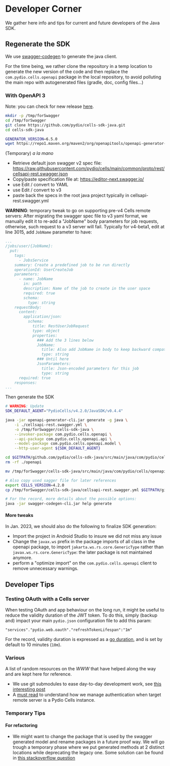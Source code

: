 # Developer Corner

We gather here info and tips for current and future developers of the Java SDK.

## Regenerate the SDK

We use [swagger-codegen](https://swagger.io/docs/open-source-tools/swagger-codegen/) to generate the
java client.

For the time being, we rather clone the repository in a temp location to generate the new version of
the code and then replace the `com.pydio.cells.openapi` package in the local repository, to avoid
polluting the main repo with autogenerated files (gradle, doc, config files...)

### With OpenAPI 3

Note: you can check for new
release [here](https://github.com/OpenAPITools/openapi-generator/releases).

```sh
mkdir -p /tmp/forSwagger
cd /tmp/forSwagger
git clone https://github.com/pydio/cells-sdk-java.git
cd cells-sdk-java

GENERATOR_VERSION=6.5.0
wget https://repo1.maven.org/maven2/org/openapitools/openapi-generator-cli/${GENERATOR_VERSION}/openapi-generator-cli-${GENERATOR_VERSION}.jar -O openapi-generator-cli.jar

```

(Temporary) _a la mano_

- Retrieve default json swagger v2 spec
  file: https://raw.githubusercontent.com/pydio/cells/main/common/proto/rest/cellsapi-rest.swagger.json
- Copy/paste specification file at: https://editor-next.swagger.io/
- use Edit / convert to YAML
- use Edit / convert to v3
- paste back the specs in the root java project typically in cellsapi-rest.swagger.yml

**WARNING**: temporary tweak to go on supporting pre-v4 Cells remote servers:
After migrating the swagger spec file to v3 yaml format, we manually edit it to re-add a "JobName"
body parameters for job requests, otherwise, such request to a v3 server will fail.
Typically for v4-beta1, edit at line 3015, add `JobName` parameter to have:

```yml
...
/jobs/user/{JobName}:
  put:
    tags:
      - JobsService
    summary: Create a predefined job to be run directly
    operationId: UserCreateJob
    parameters:
      - name: JobName
        in: path
        description: Name of the job to create in the user space
        required: true
        schema:
          type: string
    requestBody:
      content:
        application/json:
          schema:
            title: RestUserJobRequest
            type: object
            properties:
              ### Add the 3 lines below
              JobName:
                title: Also add JobName in body to keep backward compatibility with pre v4 versions
                type: string
              ### Until here
              JsonParameters:
                title: Json-encoded parameters for this job
                type: string
      required: true
    responses:
...
```

Then generate the SDK

```sh
# WARNING: Update
SDK_DEFAULT_AGENT="PydioCells/v4.2.0/JavaSDK/v0.4.4"

java -jar openapi-generator-cli.jar generate -g java \
    -i ./cellsapi-rest.swagger.yml \
    -o /tmp/forSwagger/cells-sdk-java \
    --invoker-package com.pydio.cells.openapi \
    --api-package com.pydio.cells.openapi.api \
    --model-package com.pydio.cells.openapi.model \
    --http-user-agent ${SDK_DEFAULT_AGENT}

cd $GITPATH/github.com/pydio/cells-sdk-java/src/main/java/com/pydio/cells/
rm -rf ./openapi

mv /tmp/forSwagger/cells-sdk-java/src/main/java/com/pydio/cells/openapi .

# Also copy used sagger file for later references
export CELLS_VERSION=4.2.0
cp /tmp/forSwagger/cells-sdk-java/cellsapi-rest.swagger.yml $GITPATH/github.com/pydio/cells-sdk-java/src/main/java/com/pydio/cells/openapi/cellsapi-rest-${CELLS_VERSION}.swagger.yml

# For the record, more details about the possible options:
java -jar swagger-codegen-cli.jar help generate
```

#### More tweaks

In Jan. 2023, we should also do the following to finalize SDK generation:

- Import the project in Android Studio to insure we did not miss any issue
- Change the `javax.ws` prefix in the package imports of all class in the openapi package, to
  import `jakarta.ws.rs.core.GenericType` rather than `javax.ws.rs.core.GenericType`: the later
  package is not maintained anymore.
- perform a "optimize import" on the `com.pydio.cells.openapi` client to remove unnecessary
  warnings.

## Developer Tips

### Testing OAuth with a Cells server

When testing OAuth and app behaviour on the long run, it might be useful to reduce the validity
duration of the JWT token.
To do this, simply (backup and) impact your main `pydio.json` configuration file to add this param:

`"services"."pydio.web.oauth"."refreshTokenLifespan":"1m"`

For the record, validity duration is expressed as a [go duration](https://pkg.go.dev/time#Duration),
and is set by default to 10 minutes (`10m`).

### Various

A list of random resources on the _WWW_ that have helped along the way and are kept here for
reference.

- We use git submodules to ease day-to-day development work,
  see [this interesting post](https://blog.bitsrc.io/how-to-utilize-submodules-within-git-repos-5dfdd1c62d09)
- A [must read](https://auth0.com/docs/flows/call-your-api-using-the-authorization-code-flow) to
  understand how we manage authentication when target remote server is a Pydio Cells instance.

### Temporary Tips

#### For refactoring

- We might want to change the package that is used by the swagger generated model and rename
  packages in a future proof way. We will go trough a temporary phase where we put generated methods
  at 2 distinct locations while deprecating the legacy one. Some solution can be found
  in [this stackoverflow question](https://stackoverflow.com/questions/5074454/what-is-the-clearest-way-to-deprecate-a-package-in-java)
